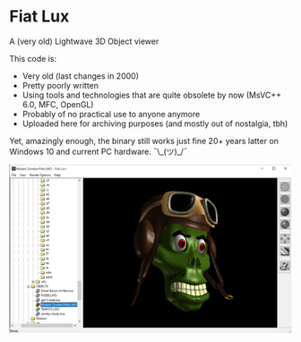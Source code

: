 # Fiat Lux
A (very old) Lightwave 3D Object viewer

This code is:
* Very old (last changes in 2000)
* Pretty poorly written
* Using tools and technologies that are quite obsolete by now (MsVC++ 6.0, MFC, OpenGL)
* Probably of no practical use to anyone anymore
* Uploaded here for archiving purposes (and mostly out of nostalgia, tbh)

Yet, amazingly enough, the binary still works just fine 20+ years latter on Windows 10 and current PC hardware.
¯\\\_(ツ)\_/¯

![screenshot](OBJECTS/screenshot.png)
